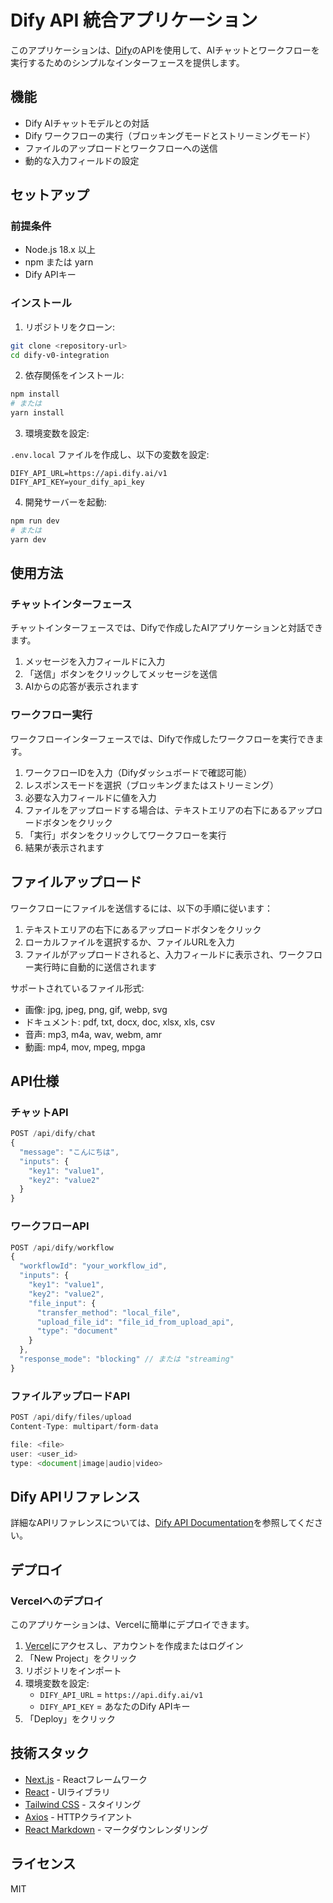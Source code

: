 # Dify API 統合アプリケーション

このアプリケーションは、[Dify](https://dify.ai/)のAPIを使用して、AIチャットとワークフローを実行するためのシンプルなインターフェースを提供します。

## 機能

- Dify AIチャットモデルとの対話
- Dify ワークフローの実行（ブロッキングモードとストリーミングモード）
- ファイルのアップロードとワークフローへの送信
- 動的な入力フィールドの設定

## セットアップ

### 前提条件

- Node.js 18.x 以上
- npm または yarn
- Dify APIキー

### インストール

1. リポジトリをクローン:

```bash
git clone <repository-url>
cd dify-v0-integration
```

2. 依存関係をインストール:

```bash
npm install
# または
yarn install
```

3. 環境変数を設定:

`.env.local` ファイルを作成し、以下の変数を設定:

```
DIFY_API_URL=https://api.dify.ai/v1
DIFY_API_KEY=your_dify_api_key
```

4. 開発サーバーを起動:

```bash
npm run dev
# または
yarn dev
```

## 使用方法

### チャットインターフェース

チャットインターフェースでは、Difyで作成したAIアプリケーションと対話できます。

1. メッセージを入力フィールドに入力
2. 「送信」ボタンをクリックしてメッセージを送信
3. AIからの応答が表示されます

### ワークフロー実行

ワークフローインターフェースでは、Difyで作成したワークフローを実行できます。

1. ワークフローIDを入力（Difyダッシュボードで確認可能）
2. レスポンスモードを選択（ブロッキングまたはストリーミング）
3. 必要な入力フィールドに値を入力
4. ファイルをアップロードする場合は、テキストエリアの右下にあるアップロードボタンをクリック
5. 「実行」ボタンをクリックしてワークフローを実行
6. 結果が表示されます

## ファイルアップロード

ワークフローにファイルを送信するには、以下の手順に従います：

1. テキストエリアの右下にあるアップロードボタンをクリック
2. ローカルファイルを選択するか、ファイルURLを入力
3. ファイルがアップロードされると、入力フィールドに表示され、ワークフロー実行時に自動的に送信されます

サポートされているファイル形式:
- 画像: jpg, jpeg, png, gif, webp, svg
- ドキュメント: pdf, txt, docx, doc, xlsx, xls, csv
- 音声: mp3, m4a, wav, webm, amr
- 動画: mp4, mov, mpeg, mpga

## API仕様

### チャットAPI

```typescript
POST /api/dify/chat
{
  "message": "こんにちは",
  "inputs": {
    "key1": "value1",
    "key2": "value2"
  }
}
```

### ワークフローAPI

```typescript
POST /api/dify/workflow
{
  "workflowId": "your_workflow_id",
  "inputs": {
    "key1": "value1",
    "key2": "value2",
    "file_input": {
      "transfer_method": "local_file",
      "upload_file_id": "file_id_from_upload_api",
      "type": "document"
    }
  },
  "response_mode": "blocking" // または "streaming"
}
```

### ファイルアップロードAPI

```typescript
POST /api/dify/files/upload
Content-Type: multipart/form-data

file: <file>
user: <user_id>
type: <document|image|audio|video>
```

## Dify APIリファレンス

詳細なAPIリファレンスについては、[Dify API Documentation](https://docs.dify.ai/api-reference/overview)を参照してください。

## デプロイ

### Vercelへのデプロイ

このアプリケーションは、Vercelに簡単にデプロイできます。

1. [Vercel](https://vercel.com)にアクセスし、アカウントを作成またはログイン
2. 「New Project」をクリック
3. リポジトリをインポート
4. 環境変数を設定:
   - `DIFY_API_URL` = `https://api.dify.ai/v1`
   - `DIFY_API_KEY` = あなたのDify APIキー
5. 「Deploy」をクリック

## 技術スタック

- [Next.js](https://nextjs.org/) - Reactフレームワーク
- [React](https://reactjs.org/) - UIライブラリ
- [Tailwind CSS](https://tailwindcss.com/) - スタイリング
- [Axios](https://axios-http.com/) - HTTPクライアント
- [React Markdown](https://github.com/remarkjs/react-markdown) - マークダウンレンダリング

## ライセンス

MIT
